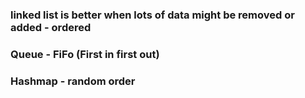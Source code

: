 
### linked list is better when lots of data might be removed or added - ordered
### Queue - FiFo (First in first out)
### Hashmap - random order